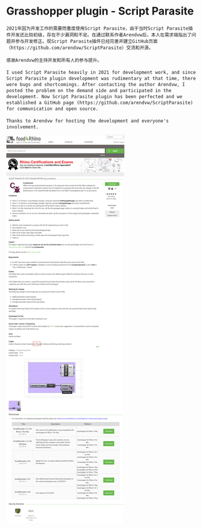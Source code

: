 # Grasshopper plugin - Script Parasite

    2021年因为开发工作的需要而重度使用Script Parasite，由于当时Script Parasite插件开发还比较初级，存在不少漏洞和不足。在通过联系作者Arendvw后，本人在需求端指出了问题并参与开发修正。现Script Parasite插件已经完善并建立GitHub页面（https://github.com/arendvw/ScriptParasite）交流和开源。

    感谢Arendvw的主持开发和所有人的参与提升。

    I used Script Parasite heavily in 2021 for development work, and since Script Parasite plugin development was rudimentary at that time, there were bugs and shortcomings. After contacting the author Arendvw, I posted the problem on the demand side and participated in the development. Now Script Parasite plugin has been perfected and we established a GitHub page (https://github.com/arendvw/ScriptParasite) for communication and open source.

    Thanks to Arendvw for hosting the development and everyone's involvement.

![](11_ScriptParasite/11_ScriptParasite_2022-12-10-10-06-28.png)